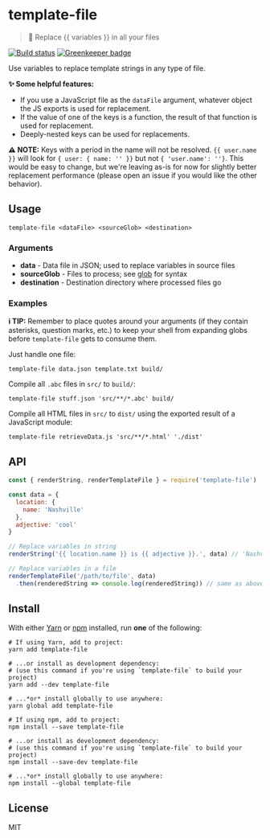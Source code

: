 # template-file

> 🔀 Replace {{ variables }} in all your files

[![Build status](https://travis-ci.org/gsandf/template-file.svg?branch=master)](https://travis-ci.org/gsandf/template-file)
[![Greenkeeper badge](https://badges.greenkeeper.io/gsandf/template-file.svg)](https://greenkeeper.io/)

Use variables to replace template strings in any type of file.

**✨ Some helpful features:**

 - If you use a JavaScript file as the `dataFile` argument, whatever object the JS exports is used for replacement.
 - If the value of one of the keys is a function, the result of that function is used for replacement.
 - Deeply-nested keys can be used for replacements.

 **⚠️ NOTE:** Keys with a period in the name will not be resolved.  `{{ user.name }}` will look for `{ user: { name: '' }}` but not `{ 'user.name': ''}`.  This would be easy to change, but we're leaving as-is for now for slightly better replacement performance (please open an issue if you would like the other behavior).

## Usage

```shell
template-file <dataFile> <sourceGlob> <destination>
```

### Arguments

- **data** - Data file in JSON; used to replace variables in source files
- **sourceGlob** - Files to process; see [glob](https://npmjs.com/glob) for syntax
- **destination** - Destination directory where processed files go

### Examples

**ℹ️ TIP:** Remember to place quotes around your arguments (if they contain asterisks, question marks, etc.) to keep your shell from expanding globs before `template-file` gets to consume them.

Just handle one file:

```shell
template-file data.json template.txt build/
```

Compile all `.abc` files in `src/` to `build/`:

```shell
template-file stuff.json 'src/**/*.abc' build/
```

Compile all HTML files in `src/` to `dist/` using the exported result of a JavaScript module:

```shell
template-file retrieveData.js 'src/**/*.html' './dist'
```

## API

```js
const { renderString, renderTemplateFile } = require('template-file')

const data = {
  location: {
    name: 'Nashville'
  },
  adjective: 'cool'
}

// Replace variables in string
renderString('{{ location.name }} is {{ adjective }}.', data) // 'Nashville is cool.'

// Replace variables in a file
renderTemplateFile('/path/to/file', data)
  .then(renderedString => console.log(renderedString)) // same as above, but from file
```

## Install

With either [Yarn](https://yarnpkg.com/) or [npm](https://npmjs.org/) installed, run **one** of the following:

```shell
# If using Yarn, add to project:
yarn add template-file

# ...or install as development dependency:
# (use this command if you're using `template-file` to build your project)
yarn add --dev template-file

# ...*or* install globally to use anywhere:
yarn global add template-file

# If using npm, add to project:
npm install --save template-file

# ...or install as development dependency:
# (use this command if you're using `template-file` to build your project)
npm install --save-dev template-file

# ...*or* install globally to use anywhere:
npm install --global template-file
```

## License

MIT
